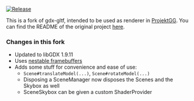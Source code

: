 
[![Release](https://jitpack.io/v/crykn/gdx-gltf.svg)](https://jitpack.io/#crykn/gdx-gltf)

This is a fork of gdx-gltf, intended to be used as renderer in [ProjektGG](https://github.com/eskalon/ProjektGG). You can find the README of the original project [here](https://github.com/mgsx-dev/gdx-gltf).

### Changes in this fork

* Updated to libGDX 1.9.11
* Uses [nestable framebuffers](https://github.com/crykn/libgdx-screenmanager/wiki/Custom-FrameBuffer-implementation)
* Adds some stuff for convenience and ease of use:
   * `Scene#translateModel(...)`, `Scene#rotateModel(...)`
   * Disposing a SceneManager now disposes the Scenes and the Skybox as well
   * SceneSkybox can be given a custom ShaderProvider
